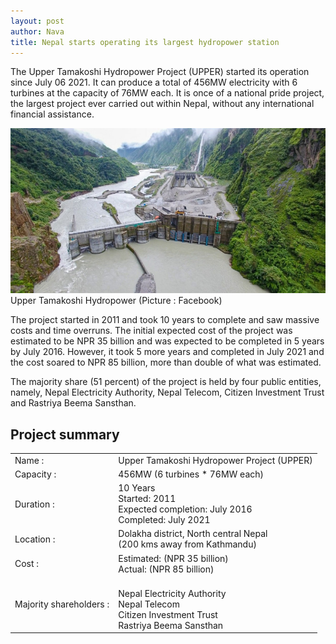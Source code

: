```yaml
---
layout: post
author: Nava
title: Nepal starts operating its largest hydropower station
---
```


The Upper Tamakoshi Hydropower Project (UPPER) started its operation since July 06 2021. It can produce a total of 456MW electricity with 6 turbines at the capacity of 76MW each.  It is once of a national pride project, the largest project ever carried out within Nepal, without any international financial assistance.

![Upper Tamakoshi](/assets/images/blog/upper-tamakoshi.jpg)
Upper Tamakoshi Hydropower (Picture : Facebook)

The project started in 2011 and took 10 years to complete and saw massive costs and time overruns. The initial expected cost of the project was estimated to be NPR 35 billion and was expected to be completed in 5 years by July 2016. However, it took 5 more years and completed in July 2021 and the cost soared to NPR 85 billion, more than double of what was estimated.

The majority share (51 percent) of the project is held by four public entities, namely, Nepal Electricity Authority, Nepal Telecom, Citizen Investment Trust and Rastriya Beema Sansthan.

## Project summary

|||
|---|---|
|Name :| Upper Tamakoshi Hydropower Project (UPPER)|
|Capacity :| 456MW (6 turbines * 76MW each)|
|Duration :| 10 Years <br>Started: 2011<br>Expected completion: July 2016<br>Completed: July 2021|
|Location :| Dolakha district, North central Nepal <br>(200 kms away from Kathmandu)|
|Cost :| Estimated: (NPR 35 billion) <br>Actual: (NPR 85 billion)|
|Majority shareholders  :| <br/>Nepal Electricity Authority <br/>Nepal Telecom <br/>Citizen Investment Trust <br/>Rastriya Beema Sansthan|